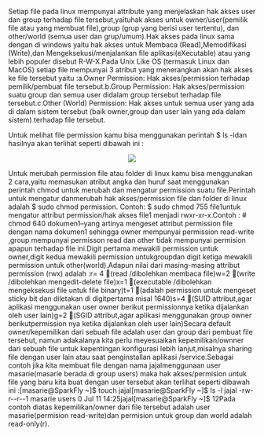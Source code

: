 
Setiap file pada linux mempunyai attribute yang menjelaskan hak akses user dan group terhadap file tersebut,yaituhak akses untuk owner/user(pemilik file atau yang membuat  file),group  (grup  yang  berisi  user  tertentu), dan  other/world  (semua  user dan grup/umum).Hak akses pada linux sama dengan di windows yaitu hak akses untuk Membaca (Read),Memodifikasi (Write),dan Mengeksekusi/menjalankan file aplikasi(eXecutable) atau yang lebih populer disebut R-W-X.Pada Unix Like OS (termasuk Linux dan MacOS) setiap file mempunyai 3 atribut yang menerangkan akan hak akses ke file tersebut yaitu :a.Owner Permission: Hak  akses/permission  terhadap  pemilik/pembuat file tersebut.b.Group Permission: Hak  akses/permission  suatu  group  dan  semua user didalam group tersebut terhadap file tersebut.c.Other (World) Permission: Hak akses untuk semua user yang ada di dalam sistem  tersebut  (baik  owner,group  dan  user  lain  yang  ada  dalam  sistem) terhadap file tersebut.

Untuk  melihat  file  permission  kamu  bisa  menggunakan  perintah $  ls -ldan hasilnya akan terlihat seperti dibawah ini :
<p align=center>
<img src="https://i.imgur.com/PGMs9Tz.jpg">
</p>
Untuk  merubah  permission  file  atau  folder  di  linux  kamu  bisa  menggunakan  2 cara,yaitu  memasukan  atribut  angka  dan  huruf  saat  menggunakan  perintah  chmod untuk merubah dan mengatur permission suatu file.Perintah  untuk  mengatur  danmerubah  hak  akses/permission  file  dan  folder  di linux adalah $ sudo chmod permission. Contoh: $ sudo chmod 755 file1untuk mengatur attribut permission/hak akses file1 menjadi rwxr-xr-x.Contoh : # chmod 640 dokumen1–yang artinya mengeset attribut permission file  dengan  nama  dokumen1  sehingga  owner  mempunyai  permission  read-write ,group  mempunyai  permisson  read  dan  other  tidak  mempunyai  permision  apapun terhadap file ini.Digit pertama mewakili permission untuk owner,digit kedua mewakili permission untukgroupdan  digit  ketiga  mewakili  permission  untuk other(world).Adapun  nilai dari masing-masing attribut permission (rwx) adalah :r= 4 (read /dibolehkan membaca file)w=2 (write /dibolehkan mengedit-delete file)x=1 (executable /dibolehkan mengeksekusi file untuk file binary)t=1 (adalah permission untuk mengeset  sticky bit dan diletakan di digitpertama misal 1640)s=4 (SUID attribut,agar aplikasi menggunakan user owner berikut permissionnya ketika dijalankan oleh user lain)g=2 (SGID attribut,agar aplikasi menggunakan group owner berikutpermission nya ketika dijalankan oleh user lain)Secara  default  owner/kepemilikan  dari  sebuah  file  adalah  user  dan  group  dari pembuat file tersebut, namun adakalanya kita perlu meyesuaikan kepemilikan/ownner dari  sebuah  file  untuk  kepentingan  konfigurasi  lebih  lanjut,misalnya  sharing  file dengan user lain atau saat penginstallan aplikasi /service.Sebagai  contoh  jika  kita  membuat  file  dengan  nama jajalmenggunaan  user masarie(masarie berada di group users) maka hak akses/permision untuk file yang baru kita buat dengan user tersebut akan terlihat seperti dibawah ini :[masarie@SparkFly ~]$ touch jajal[masarie@SparkFly ~]$ ls -l jajal -rw-r--r--1 masarie users 0 Jul 11 14:25jajal[masarie@SparkFly ~]$
12Pada  contoh  diatas  kepemilikan/owner  dari  file  tersebut  adalah  user masarie(permision read-write)dan permision untuk group dan world adalah read-only(r).
